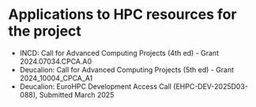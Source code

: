 # Applications to HPC resources for the project

- INCD: Call for Advanced Computing Projects (4th ed) - Grant 2024.07034.CPCA.A0
- Deucalion: Call for Advanced Computing Projects (5th ed) - Grant 2024_10004_CPCA_A1
- Deucalion: EuroHPC Development Access Call (EHPC-DEV-2025D03-088), Submitted March 2025
